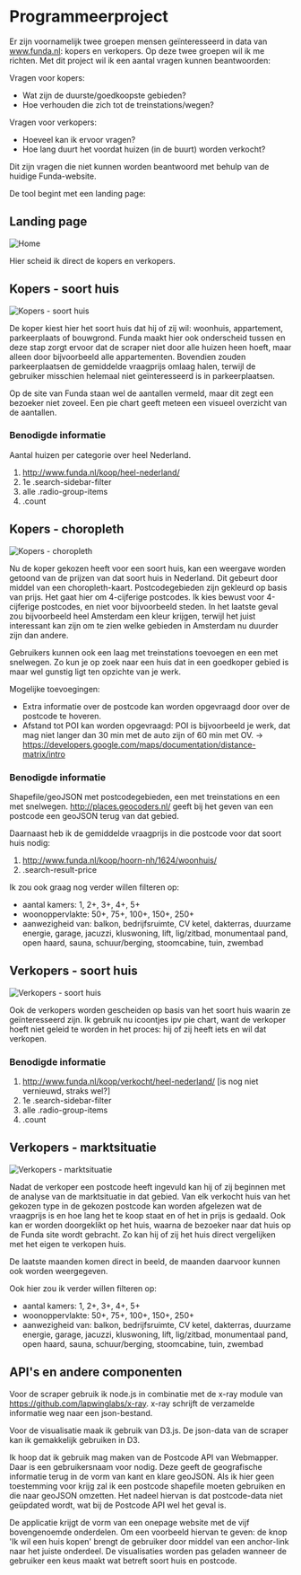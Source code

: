 # Programmeerproject

Er zijn voornamelijk twee groepen mensen geïnteresseerd in data van www.funda.nl: kopers en verkopers. Op deze twee groepen wil ik me richten. Met dit project wil ik een aantal vragen kunnen beantwoorden:

Vragen voor kopers:
* Wat zijn de duurste/goedkoopste gebieden?
* Hoe verhouden die zich tot de treinstations/wegen?

Vragen voor verkopers:
* Hoeveel kan ik ervoor vragen?
* Hoe lang duurt het voordat huizen (in de buurt) worden verkocht?

Dit zijn vragen die niet kunnen worden beantwoord met behulp van de huidige Funda-website. 

De tool begint met een landing page:

## Landing page
![Home](doc/home2.png)

Hier scheid ik direct de kopers en verkopers. 

## Kopers - soort huis
![Kopers - soort huis](doc/huiskopen1van2.png)

De koper kiest hier het soort huis dat hij of zij wil: woonhuis, appartement, parkeerplaats of bouwgrond. Funda maakt hier ook onderscheid tussen en deze stap zorgt ervoor dat de scraper niet door alle huizen heen hoeft, maar alleen door bijvoorbeeld alle appartementen. Bovendien zouden parkeerplaatsen de gemiddelde vraagprijs omlaag halen, terwijl de gebruiker misschien helemaal niet geïnteresseerd is in parkeerplaatsen.

Op de site van Funda staan wel de aantallen vermeld, maar dit zegt een bezoeker niet zoveel. Een pie chart geeft meteen een visueel overzicht van de aantallen.

### Benodigde informatie
Aantal huizen per categorie over heel Nederland. 

1. http://www.funda.nl/koop/heel-nederland/
2. 1e .search-sidebar-filter  
3. alle .radio-group-items
4. .count

## Kopers - choropleth
![Kopers - choropleth](doc/huiskopen2van2.png)

Nu de koper gekozen heeft voor een soort huis, kan een weergave worden getoond van de prijzen van dat soort huis in Nederland. Dit gebeurt door middel van een choropleth-kaart. Postcodegebieden zijn gekleurd op basis van prijs. Het gaat hier om 4-cijferige postcodes. Ik kies bewust voor 4-cijferige postcodes, en niet voor bijvoorbeeld steden. In het laatste geval zou bijvoorbeeld heel Amsterdam een kleur krijgen, terwijl het juist interessant kan zijn om te zien welke gebieden in Amsterdam nu duurder zijn dan andere.

Gebruikers kunnen ook een laag met treinstations toevoegen en een met snelwegen. Zo kun je op zoek naar een huis dat in een goedkoper gebied is maar wel gunstig ligt ten opzichte van je werk. 

Mogelijke toevoegingen:

* Extra informatie over de postcode kan worden opgevraagd door over de postcode te hoveren. 
* Afstand tot POI kan worden opgevraagd: POI is bijvoorbeeld je werk, dat mag niet langer dan 30 min met de auto zijn of 60 min met OV. -> https://developers.google.com/maps/documentation/distance-matrix/intro

### Benodigde informatie
Shapefile/geoJSON met postcodegebieden, een met treinstations en een met snelwegen. http://places.geocoders.nl/ geeft bij het geven van een postcode een geoJSON terug van dat gebied.

Daarnaast heb ik de gemiddelde vraagprijs in die postcode voor dat soort huis nodig:

1. http://www.funda.nl/koop/hoorn-nh/1624/woonhuis/
2. .search-result-price

Ik zou ook graag nog verder willen filteren op:

* aantal kamers: 1, 2+, 3+, 4+, 5+
* woonoppervlakte: 50+, 75+, 100+, 150+, 250+
* aanwezigheid van: balkon, bedrijfsruimte, CV ketel, dakterras, duurzame energie, garage, jacuzzi, kluswoning, lift, lig/zitbad, monumentaal pand, open haard, sauna, schuur/berging, stoomcabine, tuin, zwembad

## Verkopers - soort huis
![Verkopers - soort huis](doc/huisverkopen1van2.png)

Ook de verkopers worden gescheiden op basis van het soort huis waarin ze geïnteresseerd zijn. Ik gebruik nu icoontjes ipv pie chart, want de verkoper hoeft niet geleid te worden in het proces: hij of zij heeft iets en wil dat verkopen.

### Benodigde informatie
1. http://www.funda.nl/koop/verkocht/heel-nederland/
[is nog niet vernieuwd, straks wel?]
2. 1e .search-sidebar-filter  
3. alle .radio-group-items
4. .count

## Verkopers - marktsituatie
![Verkopers - marktsituatie](doc/huisverkopen2van2.png)

Nadat de verkoper een postcode heeft ingevuld kan hij of zij beginnen met de analyse van de marktsituatie in dat gebied. Van elk verkocht huis van het gekozen type in de gekozen postcode kan worden afgelezen wat de vraagprijs is en hoe lang het te koop staat en of het in prijs is gedaald. Ook kan er worden doorgeklikt op het huis, waarna de bezoeker naar dat huis op de Funda site wordt gebracht. Zo kan hij of zij het huis direct vergelijken met het eigen te verkopen huis. 

De laatste maanden komen direct in beeld, de maanden daarvoor kunnen ook worden weergegeven. 

Ook hier zou ik verder willen filteren op:

* aantal kamers: 1, 2+, 3+, 4+, 5+
* woonoppervlakte: 50+, 75+, 100+, 150+, 250+
* aanwezigheid van: balkon, bedrijfsruimte, CV ketel, dakterras, duurzame energie, garage, jacuzzi, kluswoning, lift, lig/zitbad, monumentaal pand, open haard, sauna, schuur/berging, stoomcabine, tuin, zwembad

## API's en andere componenten
Voor de scraper gebruik ik node.js in combinatie met de x-ray module van https://github.com/lapwinglabs/x-ray. x-ray schrijft de verzamelde informatie weg naar een json-bestand. 

Voor de visualisatie maak ik gebruik van D3.js. De json-data van de scraper kan ik gemakkelijk gebruiken in D3. 

Ik hoop dat ik gebruik mag maken van de Postcode API van Webmapper. Daar is een gebruikersnaam voor nodig. Deze geeft de geografische informatie terug in de vorm van kant en klare geoJSON. Als ik hier geen toestemming voor krijg zal ik een postcode shapefile moeten gebruiken en die naar geoJSON omzetten. Het nadeel hiervan is dat postcode-data niet geüpdated wordt, wat bij de Postcode API wel het geval is. 

De applicatie krijgt de vorm van een onepage website met de vijf bovengenoemde onderdelen. Om een voorbeeld hiervan te geven: de knop 'Ik wil een huis kopen' brengt de gebruiker door middel van een anchor-link naar het juiste onderdeel. De visualisaties worden pas geladen wanneer de gebruiker een keus maakt wat betreft soort huis en postcode.